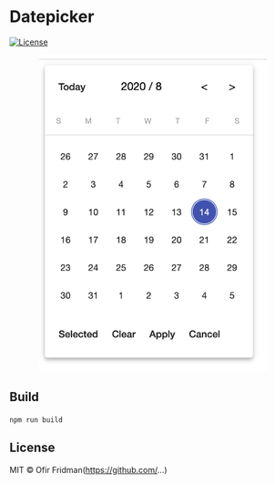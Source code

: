 # Datepicker

[![License](https://img.shields.io/badge/License-MIT-green.svg)](https://github.com/ofirrifo/ngx-datepicker/blob/master/screen-shot.png)

<p align="center">
  <img width="400" alt="placeholder" src="https://github.com/ofirrifo/ngx-datepicker/blob/master/screen-shot.png" />
</p>

                                                                                                                                                                                                                                                                                                                                                                                                                                                                                        
## Build

``` npm run build ```

## License

MIT &copy; Ofir Fridman(https://github.com/...)


